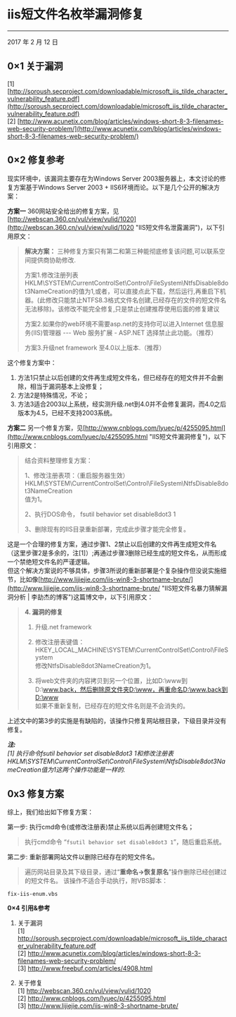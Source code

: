 
# iis短文件名枚举漏洞修复
---
 
2017 年 2 月 12 日


## 0×1 关于漏洞

[1] [http://soroush.secproject.com/downloadable/microsoft_iis_tilde_character_vulnerability_feature.pdf](http://soroush.secproject.com/downloadable/microsoft_iis_tilde_character_vulnerability_feature.pdf)  
[2] [http://www.acunetix.com/blog/articles/windows-short-8-3-filenames-web-security-problem/](http://www.acunetix.com/blog/articles/windows-short-8-3-filenames-web-security-problem/)  



## 0×2 修复参考

现实环境中，该漏洞主要存在为Windows Server 2003服务器上，本文讨论的修复方案基于Windows Server 2003 + IIS6环境而论。以下是几个公开的解决方案：  

**方案一** 360网站安全给出的修复方案，见[http://webscan.360.cn/vul/view/vulid/1020](http://webscan.360.cn/vul/view/vulid/1020 "IIS短文件名泄露漏洞")，以下引用原文：
>  
>**解决方案：**
> 三种修复方案只有第二和第三种能彻底修复该问题,可以联系空间提供商协助修改.
>
> 方案1.修改注册列表HKLM\SYSTEM\CurrentControlSet\Control\FileSystem\NtfsDisable8dot3NameCreation的值为1,或者，可以直接点此下载，然后运行,再重启下机器。(此修改只能禁止NTFS8.3格式文件名创建,已经存在的文件的短文件名无法移除)。该修改不能完全修复,只是禁止创建推荐使用后面的修复建议  
>
> 方案2.如果你的web环境不需要asp.net的支持你可以进入Internet 信息服务(IIS)管理器 --- Web 服务扩展 - ASP.NET 选择禁止此功能。（推荐）  
>
>方案3.升级net framework 至4.0以上版本.（推荐）  

这个修复方案中：  
1) 方法1只禁止以后创建的文件再生成短文件名，但已经存在的短文件并不会删除，相当于漏洞基本上没修复；  
2) 方法2是特殊情况，不论；  
3) 方法3适合2003以上系统，经实测升级.net到4.0并不会修复漏洞，而4.0之后版本为4.5，已经不支持2003系统。

**方案二** 另一个修复方案，见[http://www.cnblogs.com/lyuec/p/4255095.html](http://www.cnblogs.com/lyuec/p/4255095.html "IIS短文件漏洞修复")，以下引用原文：  
>
> 结合资料整理修复方案：
>
> 1、修改注册表项：（重启服务器生效）  
> HKLM\SYSTEM\CurrentControlSet\Control\FileSystem\NtfsDisable8dot3NameCreation  
> 值为1。
>
> 2、执行DOS命令， fsutil behavior set disable8dot3 1
>
> 3、删除现有的IIS目录重新部署，完成此步骤才能完全修复。

这是一个合理的修复方案，通过步骤1、2禁止以后创建的文件再生成短文件名（这里步骤2是多余的，注[1]）;再通过步骤3删除已经生成的短文件名，从而形成一个禁绝短文件名的严谨逻辑。  
但这个解决方案说的不够具体，步骤3所说的重新部署是个复杂操作但没说实施细节，比如像[http://www.lijiejie.com/iis-win8-3-shortname-brute/](http://www.lijiejie.com/iis-win8-3-shortname-brute/ "IIS短文件名暴力猜解漏洞分析 | 李劼杰的博客")这篇博文中，以下引用原文：
>**4. 漏洞的修复**
>
> 1) 升级.net framework
>
> 2) 修改注册表键值：  
> HKEY_LOCAL_MACHINE\SYSTEM\CurrentControlSet\Control\FileSystem  
> 修改NtfsDisable8dot3NameCreation为1。  
>
> 3) 将web文件夹的内容拷贝到另一个位置，比如D:\www到D:\www.back，然后删除原文件夹D:\www，再重命名D:\www.back到D:\www  
> 如果不重新复制，已经存在的短文件名则是不会消失的。

上述文中的第3步的实施是有缺陷的，该操作只修复网站根目录，下级目录并没有修复。


***注:**  
[1] 执行命令fsutil behavior set disable8dot3 1和修改注册表HKLM\SYSTEM\CurrentControlSet\Control\FileSystem\NtfsDisable8dot3NameCreation值为1这两个操作功能是一样的.*

## 0x3 修复方案

综上，我们给出如下修复方案：  

第一步: 执行cmd命令(或修改注册表)禁止系统以后再创建短文件名；  
> 执行cmd命令 “```fsutil behavior set disable8dot3 1```”，随后重启系统。  

第二步: 重新部署网站文件以删除已经存在的短文件名。

> 遍历网站目录及其下级目录，通过“**重命名->恢复原名**”操作删除已经创建过的短文件名。 
该操作不适合手动执行，附VBS脚本：

	fix-iis-enum.vbs

	


**0×4 引用&参考**

1) 关于漏洞  
[1] http://soroush.secproject.com/downloadable/microsoft_iis_tilde_character_vulnerability_feature.pdf  
[2] http://www.acunetix.com/blog/articles/windows-short-8-3-filenames-web-security-problem/  
[3] http://www.freebuf.com/articles/4908.html  

2) 关于修复  
[1] http://webscan.360.cn/vul/view/vulid/1020  
[2] http://www.cnblogs.com/lyuec/p/4255095.html  
[3] http://www.lijiejie.com/iis-win8-3-shortname-brute/  
